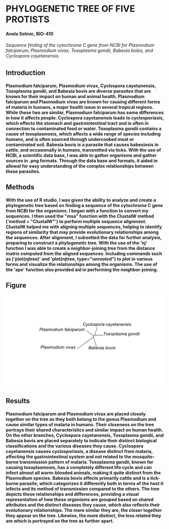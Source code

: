 # PHYLOGENETIC TREE OF FIVE PROTISTS
#### Anela Selmic, BIO-410
###### Sequence finding of the cytochrome C gene from NCBI for Plasmodium falciparum, Plasmodium vivax, Toxoplasma gondii, Babesia bobis, and Cyclospora cayetanensis.
## Introduction
#### Plasmodium falciparum, Plasmodium vivax, Cyclospora cayetanensis, Toxoplasma gondii, and Babesia bovis are diverse parasites that are known for their impact on human and animal health. Plasmodium falciparum and Plasmodium vivax are known for causing different forms of malaria in humans, a major health issue in several tropical regions. While these two are similar, Plasmodium falciparum has some differences in how it affects people. Cyclospora cayetanensis leads to cyclosporiasis, which effects the stomach and gastrointestinal tract and is often in connection to contaminated food or water. Toxoplasma gondii contains a cause of toxoplasmosis, which affects a wide range of species including humans, and is often sourced through undercooked meat or contaminated soil. Babesia bovis is a parasite that causes babesiosis in cattle, and occasionally in humans, transmitted via ticks. With the use of NCBI, a scientific data base, I was able to gather organisms and gather sources in .png formats. Through the data base and formats, it aided in allowal for easy understanding of the complex relationships between these parasites.

## Methods
#### With the use of R studio, I was given the ability to analyze and create a phylogenetic tree based on finding a sequence of the cytochrome C gene from NCBI for the organisms. I began with a function to convert my sequences. I then used the "msa" function with the ClustalW method ('method = "ClustalW"') to perform multiple sequence alignment. ClustalW helped me with aligning multiple sequences, helping to identify regions of similarity that may provide evolutionary relationships among the sequences. After alignment, I subsetted the data for further analysis, preparing to construct a phylogenetic tree. With the use of the 'nj' function I was able to create a neighbor-joining tree from the distance matrix computed from the aligned sequences. Including commands such as ('plot(njtree)' and 'plot(njtree, type="unrooted") to plot in various forms and visualize the relationships among the organisms. The use of the 'ape' function also provided aid in performing the neighbor-joining.

## Figure 
###### ![Alt.text](Baddie.png)

## Results 
#### Plasmodium falciparum and Plasmodium vivax are placed closely together on the tree as they both belong to the genus Plasmodium and cause similar types of malaria in humans. Their closeness on the tree portrays their shared characteristics and similar impact on human health. On the other branches, Cyclospora cayetanensis, Toxoplasma gondii, and Babesia bovis are placed separately to indicate their distinct biological classifications and the various diseases they cause. Cyclospora cayetanensis causes cyclosporiasis, a disease distinct from malaria, affecting the gastrointestinal system and not related to the mosquito-borne transmission pattern of malaria. Toxoplasma gondii, known for causing toxoplasmosis, has a completely different life cycle and can infect almost all warm-blooded animals, making it quite distinct from the Plasmodium species. Babesia bovis affects primarily cattle and is a tick-borne parasite, which categorizes it differently both in terms of the host it infects and its method of transmission compared to the others. The tree depicts these relationships and differences, providing a visual representation of how these organisms are grouped based on shared attributes and the distinct diseases they cause, which also reflects their evolutionary relationships. The more similar they are, the closer together they appear on the tree. Likewise, the more distinct, the less related they are which is portrayed on the tree as further apart.
